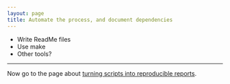 ```yaml
---
layout: page
title: Automate the process, and document dependencies
---
```


- Write ReadMe files
- Use make
- Other tools?

---

Now go to the page about [turning scripts into reproducible reports](reports.html).
